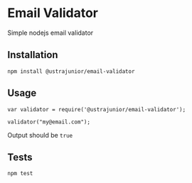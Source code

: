 Email Validator
=========

Simple nodejs email validator

## Installation

  `npm install @ustrajunior/email-validator`

## Usage

    var validator = require('@ustrajunior/email-validator');

    validator("my@email.com");

 Output should be `true`


## Tests

  `npm test`
